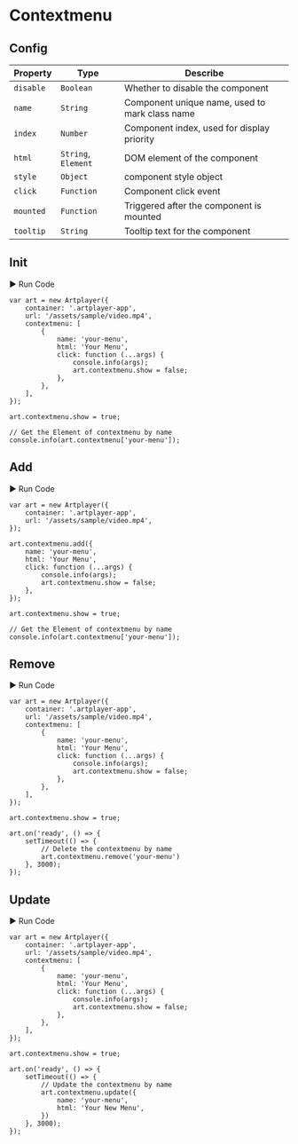 # Contextmenu

## Config

| Property  | Type                | Describe                                       |
| --------- | ------------------- | ---------------------------------------------- |
| `disable` | `Boolean`           | Whether to disable the component               |
| `name`    | `String`            | Component unique name, used to mark class name |
| `index`   | `Number`            | Component index, used for display priority     |
| `html`    | `String`, `Element` | DOM element of the component                   |
| `style`   | `Object`            | component style object                         |
| `click`   | `Function`          | Component click event                          |
| `mounted` | `Function`          | Triggered after the component is mounted       |
| `tooltip` | `String`            | Tooltip text for the component                 |

## Init

<div className="run-code">▶ Run Code</div>

```js{4-13}
var art = new Artplayer({
    container: '.artplayer-app',
    url: '/assets/sample/video.mp4',
    contextmenu: [
        {
            name: 'your-menu',
            html: 'Your Menu',
            click: function (...args) {
                console.info(args);
                art.contextmenu.show = false;
            },
        },
    ],
});

art.contextmenu.show = true;

// Get the Element of contextmenu by name
console.info(art.contextmenu['your-menu']);
```

## Add

<div className="run-code">▶ Run Code</div>

```js{6-13}
var art = new Artplayer({
    container: '.artplayer-app',
    url: '/assets/sample/video.mp4',
});

art.contextmenu.add({
    name: 'your-menu',
    html: 'Your Menu',
    click: function (...args) {
        console.info(args);
        art.contextmenu.show = false;
    },
});

art.contextmenu.show = true;

// Get the Element of contextmenu by name
console.info(art.contextmenu['your-menu']);
```

## Remove

<div className="run-code">▶ Run Code</div>

```js{21}
var art = new Artplayer({
    container: '.artplayer-app',
    url: '/assets/sample/video.mp4',
    contextmenu: [
        {
            name: 'your-menu',
            html: 'Your Menu',
            click: function (...args) {
                console.info(args);
                art.contextmenu.show = false;
            },
        },
    ],
});

art.contextmenu.show = true;

art.on('ready', () => {
    setTimeout(() => {
        // Delete the contextmenu by name
        art.contextmenu.remove('your-menu')
    }, 3000);
});
```

## Update

<div className="run-code">▶ Run Code</div>

```js{21-24}
var art = new Artplayer({
    container: '.artplayer-app',
    url: '/assets/sample/video.mp4',
    contextmenu: [
        {
            name: 'your-menu',
            html: 'Your Menu',
            click: function (...args) {
                console.info(args);
                art.contextmenu.show = false;
            },
        },
    ],
});

art.contextmenu.show = true;

art.on('ready', () => {
    setTimeout(() => {
        // Update the contextmenu by name
        art.contextmenu.update({
            name: 'your-menu',
            html: 'Your New Menu',
        })
    }, 3000);
});
```